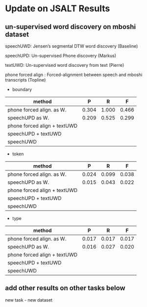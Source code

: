 # Update on JSALT Results

## un-supervised word discovery on mboshi dataset 

speechUWD: Jensen’s segmental DTW word discovery (Baseline)

speechUPD: Un-supervised Phone discovery (Markus)

textUWD: Un-supervised word discovery from text (Pierre)

phone forced align : Forced-alignment between speech and mboshi transcripts (Topline)


* boundary

| method  |  P |  R |  F |
|---|---|---|---|
|  phone forced align. as W.   |  0.304 |  1.000 | 0.466  |
|  speechUPD as W.  	         |  0.209 | 0.525  | 0.299  |
| phone forced align + textUWD |   |   |   |
|  speechUPD + textUWD         |   |   |   |
|  speechUWD                   |   |   |   |

* token

| method  |  P |  R |  F |
|---|---|---|---|
|  phone forced align. as W.   |  0.024 |  0.099  | 0.038  |
|  speechUPD as W.  	         |  0.015 | 0.043   | 0.022  |
| phone forced align + textUWD |   |   |   |
|  speechUPD + textUWD         |   |   |   |
|  speechUWD                   |   |   |   |

* type

| method  |  P |  R |  F |
|---|---|---|---|
|  phone forced align. as W.   |  0.017 |  0.017 | 0.017  |
|  speechUPD as W.  	         |  0.016 | 0.027  | 0.020  |
| phone forced align + textUWD |   |   |   |
|  speechUPD + textUWD         |   |   |   |
|  speechUWD                   |   |   |   |

## add other results on other tasks below

new task - new dataset
